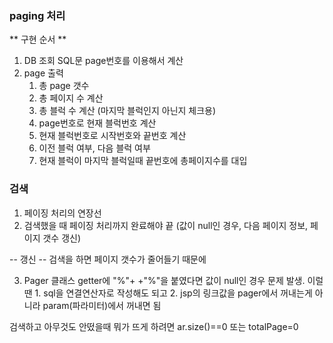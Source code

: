 ### paging 처리

** 구현 순서 **

1. DB 조회
   SQL문 page번호를 이용해서 계산
2. page 출력
   1. 총 page 갯수
   2. 총 페이지 수 계산
   3. 총 블럭 수 계산 (마지막 블럭인지 아닌지 체크용)
   4. page번호로 현재 블럭번호 계산 
   5. 현재 블럭번호로 시작번호와 끝번호 계산
   6. 이전 블럭 여부, 다음 블럭 여부
   7. 현재 블럭이 마지막 블럭일때 끝번호에 총페이지수를 대입


### 검색

1. 페이징 처리의 연장선
2. 검색했을 때 페이징 처리까지 완료해야 끝
  (값이 null인 경우, 다음 페이지 정보, 페이지 갯수 갱신)

-- 갱신
-- 검색을 하면 페이지 갯수가 줄어들기 때문에

3. Pager 클래스 getter에 "%"+ +"%"을 붙였다면 
값이 null인 경우 문제 발생. 이럴 땐 
       1. sql을 연결연산자로 작성해도 되고
       2. jsp의 링크값을 pager에서 꺼내는게 아니라 param(파라미터)에서 꺼내면 됨


검색하고 아무것도 안떴을때
뭐가 뜨게 하려면 ar.size()==0
또는 totalPage=0




